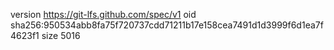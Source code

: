 version https://git-lfs.github.com/spec/v1
oid sha256:950534abb8fa75f720737cdd71211b17e158cea7491d1d3999f6d1ea7f4623f1
size 5016
